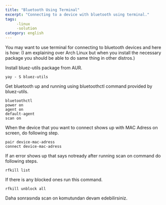 ```yaml
---
title: "Bluetooth Using Terminal"
excerpt: "Connecting to a device with bluetooth using terminal."
tags:
     -linux
     -solution
category: english
---
```


You may want to use terminal for connecting to bluetooth devices and here is how:
(I am explaining over Arch Linux but when you install the necessary package you should be able to do same thing in other distros.)

Install bluez-utils package from AUR.
```shell
yay - S bluez-utils 
```
Get bluetooth up and running using bluetoothctl command provided by bluez-utils.
```shell
bluetoothctl
power on
agent on
default-agent
scan on 
```

When the device that you want to connect shows up with MAC Adress on screen, do following step.
```shell
pair device-mac-adress 
connect device-mac-adress 
```

If an error shows up that says notready after running scan on command do following steps.
```shell
rfkill list 
```

If there is any blocked ones run this command.
```shell
rfkill unblock all 
```

Daha sonrasında scan on komutundan devam edebilirsiniz. 
